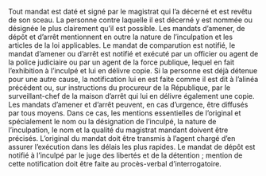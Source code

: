 Tout mandat est daté et signé par le magistrat qui l’a décerné et est revêtu de son sceau. La personne contre laquelle il est décerné y est nommée ou désignée le plus clairement qu’il est possible.
Les mandats d’amener, de dépôt et d’arrêt mentionnent en outre la nature de l’inculpation et les articles de la loi applicables.
Le mandat de comparution est notifié, le mandat d’amener ou d’arrêt est notifié et exécuté par un officier ou agent de la police judiciaire ou par un agent de la force publique, lequel en fait l’exhibition à l’inculpé et lui en délivre copie.
Si la personne est déjà détenue pour une autre cause, la notification lui en est faite comme il est dit à l’alinéa précédent ou, sur instructions du procureur de la République, par le surveillant-chef de la maison d’arrêt qui lui en délivre également une copie.
Les mandats d’amener et d’arrêt peuvent, en cas d’urgence, être diffusés par tous moyens. Dans ce cas, les mentions essentielles de l’original et spécialement le nom ou la désignation de l’inculpé, la nature de l’inculpation, le nom et la qualité du magistrat mandant doivent être précisés. L’original du mandat doit être transmis à l’agent chargé d’en assurer l’exécution dans les délais les plus rapides.
Le mandat de dépôt est notifié à l’inculpé par le juge des libertés et de la détention ; mention de cette notification doit être faite au procès-verbal d’interrogatoire.